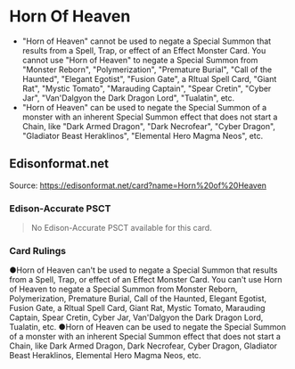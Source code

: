 # Horn Of Heaven

*   "Horn of Heaven" cannot be used to negate a Special Summon that results from a Spell, Trap, or effect of an Effect Monster Card. You cannot use "Horn of Heaven" to negate a Special Summon from "Monster Reborn", "Polymerization", "Premature Burial", "Call of the Haunted", "Elegant Egotist", "Fusion Gate", a RItual Spell Card, "Giant Rat", "Mystic Tomato", "Marauding Captain", "Spear Cretin", "Cyber Jar", "Van'Dalgyon the Dark Dragon Lord", "Tualatin", etc.
*   "Horn of Heaven" can be used to negate the Special Summon of a monster with an inherent Special Summon effect that does not start a Chain, like "Dark Armed Dragon", "Dark Necrofear", "Cyber Dragon", "Gladiator Beast Heraklinos", "Elemental Hero Magma Neos", etc.

## Edisonformat.net

Source: https://edisonformat.net/card?name=Horn%20of%20Heaven

### Edison-Accurate PSCT

> No Edison-Accurate PSCT available for this card.

### Card Rulings

●Horn of Heaven can't be used to negate a Special Summon that results from a Spell, Trap, or effect of an Effect Monster Card. You can't use Horn of Heaven to negate a Special Summon from Monster Reborn, Polymerization, Premature Burial, Call of the Haunted, Elegant Egotist, Fusion Gate, a RItual Spell Card, Giant Rat, Mystic Tomato, Marauding Captain, Spear Cretin, Cyber Jar, Van'Dalgyon the Dark Dragon Lord, Tualatin, etc.
●Horn of Heaven can be used to negate the Special Summon of a monster with an inherent Special Summon effect that does not start a Chain, like Dark Armed Dragon, Dark Necrofear, Cyber Dragon, Gladiator Beast Heraklinos, Elemental Hero Magma Neos, etc.
            